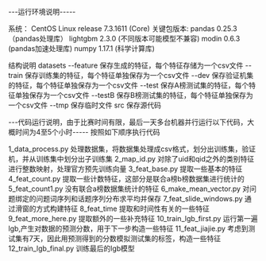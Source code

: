 ---运行环境说明-----

系统： CentOS Linux release 7.3.1611 (Core)
关键包版本: 
pandas     0.25.3      （pandas处理库）
lightgbm   2.3.0       (不同版本可能模型不兼容)
modin      0.6.3       (pandas加速处理库)
numpy      1.17.1      (科学计算库)





结构说明
datasets
    --feature  保存生成的特征，每个特征存储为一个csv文件
        --train  保存训练集的特征，每个特征单独保存为一个csv文件
        --dev    保存验证机集的特征，每个特征单独保存为一个csv文件
        --test   保存A榜测试集的特征，每个特征单独保存为一个csv文件
        --testB     保存B榜测试集的特征，每个特征单独保存为一个csv文件
    --tmp  保存临时文件
src 保存源代码

---代码运行说明，由于比赛时间有限，最后一天多台机器并行运行以下代码，大概时间为4至5个小时-----
按照如下顺序执行代码

1_data_process.py 
    处理数据集，将数据集处理成csv格式，划分出训练集，验证机，并从训练集中划分出子训练集
2_map_id.py
    对除了uid和qid之外的类别特征进行整数映射，处理官方预先训练向量
3_feat_base.py
    提取一些基本的特征
4_feat_count.py
    提取一些计数特征，这部分是联合a榜b榜数据集进行统计的
5_feat_count1.py
    没有联合a榜数据集统计的特征
6_make_mean_vector.py
    对问题绑定的问题词序列和话题序列分布求平均并保存
7_feat_slide_windows.py
    通过滑窗的方式构建特征
8_feat_time
    提取和时间性有关的一些特征
9_feat_more_here.py
    提取额外的一些补充特征
10_train_lgb_first.py
    运行第一遍lgb,产生对数据的预测分数，用于下一步构造一些特征
11_feat_jiajie.py
    考虑到测试集有7天，因此用预测得到的分数模拟测试集的标签，构造一些特征
12_train_lgb_final.py
    训练最后的lgb模型

            
